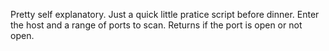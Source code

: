 Pretty self explanatory. Just a quick little pratice script before dinner. Enter the host and a range of ports to scan. Returns if the port is open or not open. 
